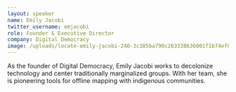 ```yaml
---
layout: speaker
name: Emily Jacobi
twitter_username: emjacobi
role: Founder & Executive Director
company: Digital Democracy
image: /uploads/locate-emily-jacobi-240-3c385ba790c263338636001f1b74ef07.jpg
---
```


As the founder of Digital Democracy, Emily Jacobi works to decolonize technology and center traditionally marginalized groups. With her team, she is pioneering tools for offline mapping with indigenous communities.